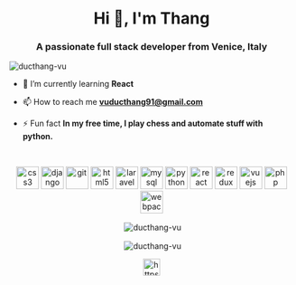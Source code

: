 <h1 align="center">Hi 👋, I'm Thang</h1>
<h3 align="center">A passionate full stack developer from Venice, Italy</h3>

<p align="left"> <img src="https://komarev.com/ghpvc/?username=ducthang-vu" alt="ducthang-vu" /> </p>

- 🌱 I’m currently learning **React**

- 📫 How to reach me **vuducthang91@gmail.com**

- ⚡ Fun fact **In my free time, I play chess and automate stuff with python.**

&nbsp;
&nbsp;

<p align="center"><img src="https://devicons.github.io/devicon/devicon.git/icons/css3/css3-original-wordmark.svg" alt="css3" width="40" height="40"/> <img src="https://devicons.github.io/devicon/devicon.git/icons/django/django-original.svg" alt="django" width="40" height="40"/> <img src="https://www.vectorlogo.zone/logos/git-scm/git-scm-icon.svg" alt="git" width="40" height="40"/> <img src="https://devicons.github.io/devicon/devicon.git/icons/html5/html5-original-wordmark.svg" alt="html5" width="40" height="40"/> <img src="https://devicons.github.io/devicon/devicon.git/icons/laravel/laravel-plain-wordmark.svg" alt="laravel" width="40" height="40"/> <img src="https://devicons.github.io/devicon/devicon.git/icons/mysql/mysql-original-wordmark.svg" alt="mysql" width="40" height="40"/> <img src="https://devicons.github.io/devicon/devicon.git/icons/python/python-original.svg" alt="python" width="40" height="40"/> <img src="https://devicons.github.io/devicon/devicon.git/icons/react/react-original-wordmark.svg" alt="react" width="40" height="40"/> <img src="https://devicons.github.io/devicon/devicon.git/icons/redux/redux-original.svg" alt="redux" width="40" height="40"/> <img src="https://devicons.github.io/devicon/devicon.git/icons/vuejs/vuejs-original-wordmark.svg" alt="vuejs" width="40" height="40"/> <img src="https://devicons.github.io/devicon/devicon.git/icons/php/php-original.svg" alt="php" width="40" height="40"/> <img src="https://devicons.github.io/devicon/devicon.git/icons/webpack/webpack-original.svg" alt="webpack" width="40" height="40"/></p>


<p align="center">&nbsp;<img align="center" src="https://github-readme-stats.vercel.app/api/top-langs/?username=ducthang-vu&layout=compact&hide=html" alt="ducthang-vu" /></p>
<p align="center">&nbsp;<img align="center" src="https://github-readme-stats.vercel.app/api?username=ducthang-vu&show_icons=true" alt="ducthang-vu" /></p>

<p align="center">
<a href="https://www.linkedin.com/in/ducthangvu/" target="blank"><img align="center" src="https://cdn.jsdelivr.net/npm/simple-icons@3.0.1/icons/linkedin.svg" alt="https://www.linkedin.com/in/ducthangvu/" height="30" width="30" /></a>
</p>
